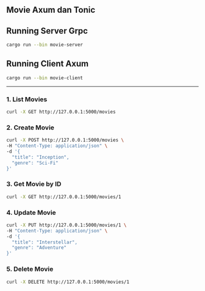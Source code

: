 ## Movie Axum dan Tonic

## Running Server Grpc
```bash
cargo run --bin movie-server
```

## Running Client Axum

```bash
cargo run --bin movie-client
```

-------

### 1. List Movies

```bash
curl -X GET http://127.0.0.1:5000/movies
```

### 2. Create Movie

```bash
curl -X POST http://127.0.0.1:5000/movies \
-H "Content-Type: application/json" \
-d '{
  "title": "Inception",
  "genre": "Sci-Fi"
}'
```

### 3. Get Movie by ID

```bash
curl -X GET http://127.0.0.1:5000/movies/1
```

### 4. Update Movie

```bash
curl -X PUT http://127.0.0.1:5000/movies/1 \
-H "Content-Type: application/json" \
-d '{
  "title": "Interstellar",
  "genre": "Adventure"
}'
```

### 5. Delete Movie

```bash
curl -X DELETE http://127.0.0.1:5000/movies/1
```